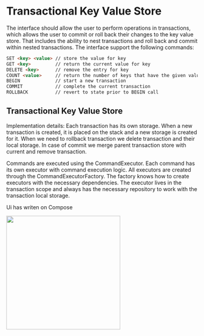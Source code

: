 # Transactional Key Value Store

The interface should allow the user to perform operations in transactions, which allows the user to commit or roll back their changes to the key value store. That includes the ability to nest transactions and roll back and commit within nested transactions. The interface support the following commands:

```markdown
SET <key> <value> // store the value for key
GET <key>         // return the current value for key
DELETE <key>      // remove the entry for key
COUNT <value>     // return the number of keys that have the given value
BEGIN             // start a new transaction
COMMIT            // complete the current transaction
ROLLBACK          // revert to state prior to BEGIN call
```

## Transactional Key Value Store
Implementation details: 
Each transaction has its own storage. When a new transaction is created, it is placed on the stack and a new storage is created for it. When we need to rollback transaction we delete transaction and their local storage. In case of commit we merge parent transaction store with current and remove transaction. 

Commands are executed using the CommandExecutor. Each command has its own executor with command execution logic. All executors are created through the CommandExecutorFactory. The factory knows how to create executors with the necessary dependencies. The executor lives in the transaction scope and always has the necessary repository to work with the transaction local storage. 

Ui has writen on Compose

<img src="https://user-images.githubusercontent.com/9141417/211314451-737011fe-55b6-4172-8f42-b8ee6f266c73.png" width="300">
